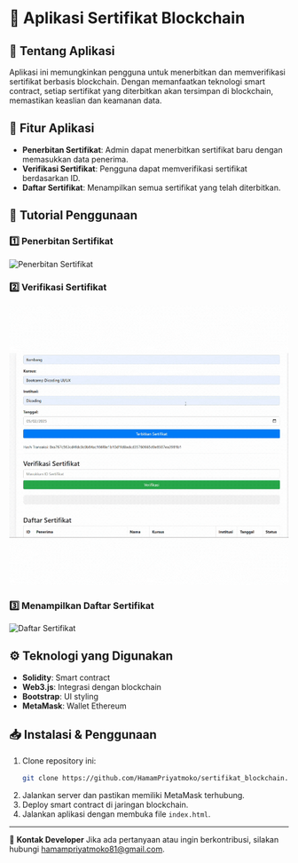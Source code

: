 # 📜 Aplikasi Sertifikat Blockchain

## 📌 Tentang Aplikasi
Aplikasi ini memungkinkan pengguna untuk menerbitkan dan memverifikasi sertifikat berbasis blockchain. Dengan memanfaatkan teknologi smart contract, setiap sertifikat yang diterbitkan akan tersimpan di blockchain, memastikan keaslian dan keamanan data.

## 🚀 Fitur Aplikasi
- **Penerbitan Sertifikat**: Admin dapat menerbitkan sertifikat baru dengan memasukkan data penerima.
- **Verifikasi Sertifikat**: Pengguna dapat memverifikasi sertifikat berdasarkan ID.
- **Daftar Sertifikat**: Menampilkan semua sertifikat yang telah diterbitkan.

## 🎥 Tutorial Penggunaan

### 1️⃣ Penerbitan Sertifikat
![Penerbitan Sertifikat](link_ke_gif_penerbitan.gif)

### 2️⃣ Verifikasi Sertifikat
![Verifikasi Sertifikat](images/VerifikasiSertifikat.gif)

### 3️⃣ Menampilkan Daftar Sertifikat
![Daftar Sertifikat](link_ke_gif_daftar.gif)

## ⚙️ Teknologi yang Digunakan
- **Solidity**: Smart contract
- **Web3.js**: Integrasi dengan blockchain
- **Bootstrap**: UI styling
- **MetaMask**: Wallet Ethereum

## 📥 Instalasi & Penggunaan
1. Clone repository ini:
   ```sh
   git clone https://github.com/HamamPriyatmoko/sertifikat_blockchain.git
   ```
2. Jalankan server dan pastikan memiliki MetaMask terhubung.
3. Deploy smart contract di jaringan blockchain.
4. Jalankan aplikasi dengan membuka file `index.html`.

---

📧 **Kontak Developer**
Jika ada pertanyaan atau ingin berkontribusi, silakan hubungi [hamampriyatmoko81@gmail.com](mailto:hamampriyatmoko81@gmail.com).

